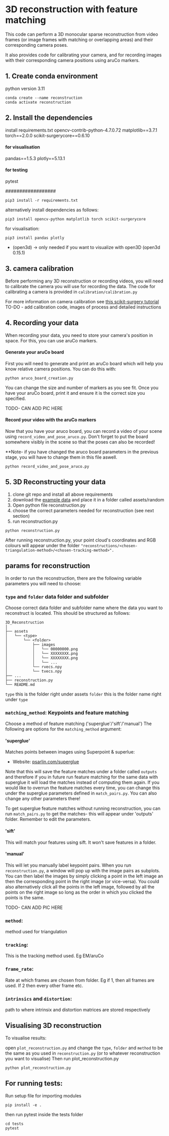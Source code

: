 # 3D reconstruction with feature matching
This code can perform a 3D monocular sparse reconstruction from video frames (or image frames with matching or overlapping areas) and their corresponding camera poses. 

It also provides code for calibrating your camera, and for recording images with their corresponding camera positions using aruCo markers.

## 1. Create conda environment
python version 3.11

```
conda create --name reconstruction
conda activate reconstruction
```

## 2. Install the dependencies

install requirements.txt
opencv-contrib-python-4.7.0.72
matplotlib==3.7.1
torch==2.0.0
scikit-surgerycore==0.6.10

#### for visualisation
pandas==1.5.3
plotly==5.13.1

#### for testing
pytest

##################

`pip3 install -r requirements.txt`

alternatively install dependencies as follows:

`pip3 install opencv-python matplotlib torch scikit-surgerycore`

for visualisation:

`pip3 install pandas plotly`

* (open3d) -> only needed if you want to visualize with open3D
(open3d 0.15.1)

## 3. camera calibration
Before performing any 3D reconstruction or recording videos, you will need to calibrate the camera you will use for recording the data. 
The code for calibrating a camera is provided in `calibration/calibration.py`

For more information on camera calibration see [this scikit-surgery tutorial](https://mphy0026.readthedocs.io/en/latest/summerschool/camera_calibration_demo.html#summerschoolcameracalibration)
TO-DO - add calibration code, images of process and detailed instructions

## 4. Recording your data
When recording your data, you need to store your camera's position in space. For this, you can use aruCo markers. 

#### Generate your aruCo board
First you will need to generate and print an aruCo board which will help you know relative camera positions. 
You can do this with:

```
python aruco_board_creation.py
```

You can change the size and number of markers as you see fit.
Once you have your aruCo board, print it and ensure it is the correct size you specified. 

TODO- CAN ADD PIC HERE

#### Record your video with the aruCo markers

Now that you have your aruco board, you can record a video of your scene using `record_video_and_pose_aruco.py`. Don't forget to put the board somewhere visibly in the scene so that the poses can also be recorded!

**Note- if you have changed the aruco board parameters in the previous stage, you will have to change them in this file aswell.
```
python record_video_and_pose_aruco.py
```


## 5. 3D Reconstructing your data

1. clone git repo and install all above requirements
2. download the [example data](https://drive.google.com/file/d/1n9fJ-a9MQr3BucgcRqIGlF40omruhb4r/view?usp=share_link) and place it in a folder called assets/random
3. Open python file reconstruction.py 
4. choose the correct parameters needed for reconstruction (see next section)
5. run reconstruction.py

```
python reconstruction.py
```

After running reconstruction.py, your point cloud's coordinates and RGB colours will appear under the folder `"reconstructions/<chosen-triangulation-method>/<chosen-tracking-method>".`


## params for reconstruction
In order to run the reconstruction, there are the following variable parameters you will need to choose:

### `type` and `folder` data folder and subfolder
Choose correct data folder and subfolder name where the data you want to reconstruct is located.
This should be structured as follows:

```
3D_Reconstruction
│
├── assets
│   └── <type>
│       └── <folder>
│           ├── images
│           │   └── 00000000.png
│           │   └── XXXXXXXX.png
│           │   └── XXXXXXXX.png
│           │   └── ...
│           └── rvecs.npy
│           └── tvecs.npy
├── ...
├── reconstruction.py
└── README.md
```

`type` this is the folder right under assets
`folder` this is the folder name right under `type`

### `matching_method`: Keypoints and feature matching
Choose a method of feature matching ('superglue'/'sift'/'manual') 
The following are options for the `matching_method` argument:

#### 'superglue'
Matches points between images using Superpoint & superlue:
* Website: [psarlin.com/superglue](https://psarlin.com/superglue) 

Note that this will save the feature matches under a folder called `outputs` and therefore if you in future run feature matching for the same data with superglue it will load the matches instead of computing them again. 
If you would like to overrun the feature matches every time, you can change this under the superglue parameters defined in `match_pairs.py`. You can also change any other parameters there!

To get superglue feature matches without running reconstruction, you can run `match_pairs.py` to get the matches- this will appear under 'outputs' folder. Remember to edit the parameters.

#### 'sift'
This will match your features using sift. It won't save features in a folder.

#### 'manual'
This will let you manually label keypoint pairs. When you run `reconstruction.py`, a window will pop up with the image pairs as subplots. You can then label the images by simply clicking a point in the left image an then the corresponding point in the right image (or vice-versa). You could also alternatively click all the points in the left image, followed by all the points on the right image so long as the order in which you clicked the points is the same. 

TODO- CAN ADD PIC HERE

### `method`: 
method used for triangulation

### `tracking`: 
This is the tracking method used. Eg EM/aruCo

### `frame_rate`:
Rate at which frames are chosen from folder. Eg if 1, then all frames are used. If 2 then every other frame etc.

### `intrinsics` and `distortion`:
path to where intrinsix and distortion matrices are stored respectively


## Visualising 3D reconstruction

To visualise results:



open `plot_reconstruction.py` and change the `type`, `folder` and `method` to be the same as you used in `reconstruction.py` (or to whatever reconstruction you want to visualise)
Then run plot_reconstruction.py

```
python plot_reconstruction.py
```


## For running tests:
Run setup file for importing modules

`pip install -e .`

then run pytest inside the tests folder

```
cd tests
pytest
```

